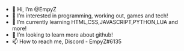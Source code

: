 - 👋 Hi, I’m @EmpyZ
- 👀 I’m interested in programming, working out, games and tech!
- 🌱 I’m currently learning HTML,CSS,JAVASCRIPT,PYTHON,LUA and more!
- 💞️ I’m looking to learn more about github!
- 📫 How to reach me, Discord - EmpyZ#6135

<!---
EmpyZ/EmpyZ is a ✨ special ✨ repository because its `README.md` (this file) appears on your GitHub profile.
You can click the Preview link to take a look at your changes.
--->
